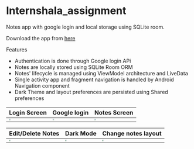 # Internshala_assignment
Notes app with google login and local storage using SQLite room.

Download the app from [here](https://drive.google.com/file/d/1QhfYpYJPqc9SaOJe2nkW0wCVTiVO-utM/view?usp=sharing)

Features
- Authentication is done through Google login APi
- Notes are locally stored using SQLite Room ORM
- Notes' lifecycle is managed using ViewModel architecture and LiveData
- Single activity app and fragment navigation is handled by Android Navigation component
- Dark Theme and layout preferences are persisted using Shared preferences

| Login Screen                                                                                                                          | Google login                                                                                                                          | Notes Screen                                                                                                                            |
| ------------------------------------------------------------------------------------------------------------------------------------ | ------------------------------------------------------------------------------------------------------------------------------------ | ------------------------------------------------------------------------------------------------------------------------------------ |
| <img src="https://user-images.githubusercontent.com/45118110/94542533-8b2f8880-0266-11eb-9d9a-44a6f4aa04a2.jpeg" style="zoom:25%;" /> | <img src="https://user-images.githubusercontent.com/45118110/94542549-8f5ba600-0266-11eb-9bbf-eda18536d854.jpeg" style="zoom:25%;" /> | <img src="https://user-images.githubusercontent.com/45118110/94542570-95ea1d80-0266-11eb-9489-afdf1132d7bb.jpeg" style="zoom:25%;" /> |

| Edit/Delete Notes                                                                                                                          | Dark Mode                                                                                                                          | Change notes layout                                                                                                                            |
| ------------------------------------------------------------------------------------------------------------------------------------ | ------------------------------------------------------------------------------------------------------------------------------------ | ------------------------------------------------------------------------------------------------------------------------------------ |
| <img src="https://user-images.githubusercontent.com/45118110/94542599-9d112b80-0266-11eb-9c4f-4d3c60dcb6cd.jpeg" style="zoom:25%;" /> | <img src="https://user-images.githubusercontent.com/45118110/94542627-a601fd00-0266-11eb-8fcf-39b362e697cd.jpeg" style="zoom:25%;" /> | <img src="https://user-images.githubusercontent.com/45118110/94542635-a8fced80-0266-11eb-905e-4161b7e3a99c.jpeg" style="zoom:25%;" /> |


